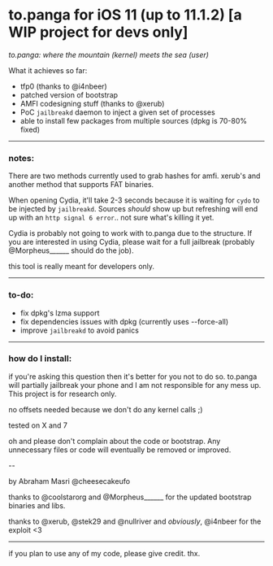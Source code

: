 # to.panga for iOS 11 (up to 11.1.2) [a WIP project for devs only]

_to.panga: where the mountain (kernel) meets the sea (user)_

What it achieves so far:

* tfp0 (thanks to @i4nbeer)
* patched version of bootstrap
* AMFI codesigning stuff (thanks to @xerub)
* PoC `jailbreakd` daemon to inject a given set of processes
* able to install few packages from multiple sources (dpkg is 70-80% fixed)

---
### notes:
There are two methods currently used to grab hashes for amfi. xerub's and another method that supports FAT binaries.

When opening Cydia, it'll take 2-3 seconds because it is waiting for `cydo` to be injected by `jailbreakd`. Sources _should_ show up but refreshing will end up with an `http signal 6 error`.. not sure what's killing it yet.

Cydia is probably not going to work with to.panga due to the structure. If you are interested in using Cydia, please wait for a full jailbreak (probably @Morpheus______ should do the job).

this tool is really meant for developers only.

---

### to-do:

* fix dpkg's lzma support
* fix dependencies issues with dpkg (currently uses --force-all)
* improve `jailbreakd` to avoid panics

---

### how do I install:

if you're asking this question then it's better for you not to do so. to.panga will partially jailbreak your phone and I am not responsible for any mess up. This project is for research only.

no offsets needed because we don't do any kernel calls ;)

tested on X and 7

oh and please don't complain about the code or bootstrap. Any unnecessary files or code will eventually be removed or improved.

--

by Abraham Masri @cheesecakeufo

thanks to @coolstarorg and @Morpheus______ for the updated bootstrap binaries and libs.

thanks to @xerub, @stek29 and @nullriver and _obviously_, @i4nbeer for the exploit <3

---
if you plan to use any of my code, please give credit. thx.

